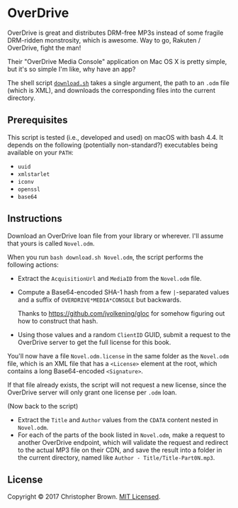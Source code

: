 # OverDrive

OverDrive is great and distributes DRM-free MP3s instead of some fragile DRM-ridden monstrosity, which is awesome.
Way to go, Rakuten / OverDrive, fight the man!

Their "OverDrive Media Console" application on Mac OS X is pretty simple, but it's so simple I'm like, why have an app?

The shell script [`download.sh`](download.sh) takes a single argument, the path to an `.odm` file (which is XML), and downloads the corresponding files into the current directory.


## Prerequisites

This script is tested (i.e., developed and used) on macOS with bash 4.4.
It depends on the following (potentially non-standard?) executables being available on your `PATH`:

* `uuid`
* `xmlstarlet`
* `iconv`
* `openssl`
* `base64`


## Instructions

Download an OverDrive loan file from your library or wherever.
I'll assume that yours is called `Novel.odm`.

When you run `bash download.sh Novel.odm`, the script performs the following actions:

* Extract the `AcquisitionUrl` and `MediaID` from the `Novel.odm` file.
* Compute a Base64-encoded SHA-1 hash from a few `|`-separated values and a suffix of `OVERDRIVE*MEDIA*CONSOLE` but backwards.

  Thanks to https://github.com/jvolkening/gloc for somehow figuring out how to construct that hash.
* Using those values and a random `ClientID` GUID, submit a request to the OverDrive server to get the full license for this book.

You'll now have a file `Novel.odm.license` in the same folder as the `Novel.odm` file,
which is an XML file that has a `<License>` element at the root,
which contains a long Base64-encoded `<Signature>`.

If that file already exists, the script will not request a new license, since the OverDrive server will only grant one license per `.odm` loan.

(Now back to the script)

* Extract the `Title` and `Author` values from the `CDATA` content nested in `Novel.odm`.
* For each of the parts of the book listed in `Novel.odm`, make a request to another OverDrive endpoint, which will validate the request and redirect to the actual MP3 file on their CDN, and save the result into a folder in the current directory, named like `Author - Title/Title-Part0N.mp3`.


## License

Copyright © 2017 Christopher Brown. [MIT Licensed](https://chbrown.github.io/licenses/MIT/#2017).

